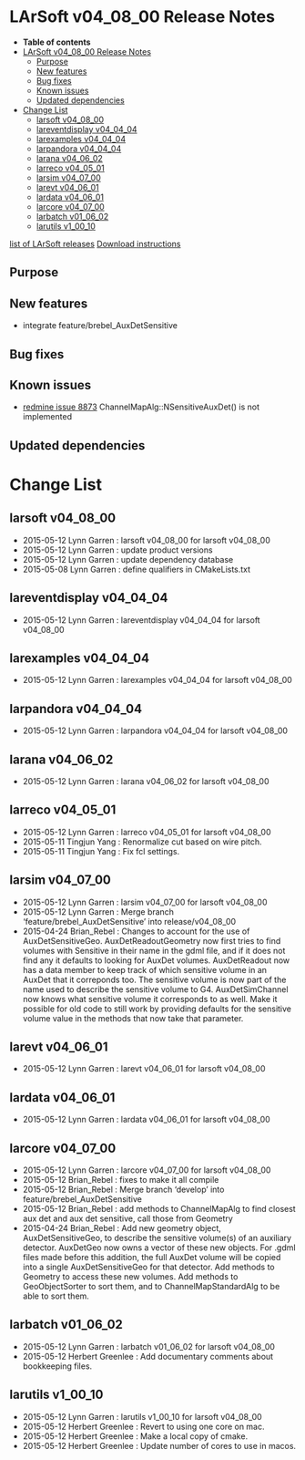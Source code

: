 LArSoft v04_08_00 Release Notes
======================================================================

-   **Table of contents**
-   [LArSoft v04_08_00 Release Notes](#LArSoft-v04_08_00-Release-Notes)
    -   [Purpose](#Purpose)
    -   [New features](#New-features)
    -   [Bug fixes](#Bug-fixes)
    -   [Known issues](#Known-issues)
    -   [Updated dependencies](#Updated-dependencies)
-   [Change List](#Change-List)
    -   [larsoft v04_08_00](#larsoft-v04_08_00)
    -   [lareventdisplay v04_04_04](#lareventdisplay-v04_04_04)
    -   [larexamples v04_04_04](#larexamples-v04_04_04)
    -   [larpandora v04_04_04](#larpandora-v04_04_04)
    -   [larana v04_06_02](#larana-v04_06_02)
    -   [larreco v04_05_01](#larreco-v04_05_01)
    -   [larsim v04_07_00](#larsim-v04_07_00)
    -   [larevt v04_06_01](#larevt-v04_06_01)
    -   [lardata v04_06_01](#lardata-v04_06_01)
    -   [larcore v04_07_00](#larcore-v04_07_00)
    -   [larbatch v01_06_02](#larbatch-v01_06_02)
    -   [larutils v1_00_10](#larutils-v1_00_10)

[list of LArSoft releases](LArSoft_release_list)
[Download instructions](http://scisoft.fnal.gov/scisoft/bundles/larsoft/v04_08_00/larsoft-v04_08_00.html)

Purpose
--------------------

New features
------------------------------

-   integrate feature/brebel_AuxDetSensitive

Bug fixes
------------------------

Known issues
------------------------------

-   [redmine issue 8873](https://cdcvs.fnal.gov/redmine/issues/8873) ChannelMapAlg::NSensitiveAuxDet() is not implemented

Updated dependencies
----------------------------------------------

Change List
============================

larsoft v04_08_00
------------------------------------------

-   2015-05-12 Lynn Garren : larsoft v04_08_00 for larsoft v04_08_00
-   2015-05-12 Lynn Garren : update product versions
-   2015-05-12 Lynn Garren : update dependency database
-   2015-05-08 Lynn Garren : define qualifiers in CMakeLists.txt

lareventdisplay v04_04_04
----------------------------------------------------------

-   2015-05-12 Lynn Garren : lareventdisplay v04_04_04 for larsoft v04_08_00

larexamples v04_04_04
--------------------------------------------------

-   2015-05-12 Lynn Garren : larexamples v04_04_04 for larsoft v04_08_00

larpandora v04_04_04
------------------------------------------------

-   2015-05-12 Lynn Garren : larpandora v04_04_04 for larsoft v04_08_00

larana v04_06_02
----------------------------------------

-   2015-05-12 Lynn Garren : larana v04_06_02 for larsoft v04_08_00

larreco v04_05_01
------------------------------------------

-   2015-05-12 Lynn Garren : larreco v04_05_01 for larsoft v04_08_00
-   2015-05-11 Tingjun Yang : Renormalize cut based on wire pitch.
-   2015-05-11 Tingjun Yang : Fix fcl settings.

larsim v04_07_00
----------------------------------------

-   2015-05-12 Lynn Garren : larsim v04_07_00 for larsoft v04_08_00
-   2015-05-12 Lynn Garren : Merge branch ‘feature/brebel_AuxDetSensitive’ into release/v04_08_00
-   2015-04-24 Brian_Rebel : Changes to account for the use of AuxDetSensitiveGeo. AuxDetReadoutGeometry now first tries to find volumes with Sensitive in their name in the gdml file, and if it does not find any it defaults to looking for AuxDet volumes. AuxDetReadout now has a data member to keep track of which sensitive volume in an AuxDet that it correponds too. The sensitive volume is now part of the name used to describe the sensitive volume to G4. AuxDetSimChannel now knows what sensitive volume it corresponds to as well. Make it possible for old code to still work by providing defaults for the sensitive volume value in the methods that now take that parameter.

larevt v04_06_01
----------------------------------------

-   2015-05-12 Lynn Garren : larevt v04_06_01 for larsoft v04_08_00

lardata v04_06_01
------------------------------------------

-   2015-05-12 Lynn Garren : lardata v04_06_01 for larsoft v04_08_00

larcore v04_07_00
------------------------------------------

-   2015-05-12 Lynn Garren : larcore v04_07_00 for larsoft v04_08_00
-   2015-05-12 Brian_Rebel : fixes to make it all compile
-   2015-05-12 Brian_Rebel : Merge branch ‘develop’ into feature/brebel_AuxDetSensitive
-   2015-05-12 Brian_Rebel : add methods to ChannelMapAlg to find closest aux det and aux det sensitive, call those from Geometry
-   2015-04-24 Brian_Rebel : Add new geometry object, AuxDetSensitiveGeo, to describe the sensitive volume(s) of an auxiliary detector. AuxDetGeo now owns a vector of these new objects. For .gdml files made before this addition, the full AuxDet volume will be copied into a single AuxDetSensitiveGeo for that detector. Add methods to Geometry to access these new volumes. Add methods to GeoObjectSorter to sort them, and to ChannelMapStandardAlg to be able to sort them.

larbatch v01_06_02
--------------------------------------------

-   2015-05-12 Lynn Garren : larbatch v01_06_02 for larsoft v04_08_00
-   2015-05-12 Herbert Greenlee : Add documentary comments about bookkeeping files.

larutils v1_00_10
------------------------------------------

-   2015-05-12 Lynn Garren : larutils v1_00_10 for larsoft v04_08_00
-   2015-05-12 Herbert Greenlee : Revert to using one core on mac.
-   2015-05-12 Herbert Greenlee : Make a local copy of cmake.
-   2015-05-12 Herbert Greenlee : Update number of cores to use in macos.
